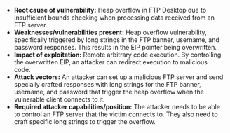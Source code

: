 - **Root cause of vulnerability:** Heap overflow in FTP Desktop due to insufficient bounds checking when processing data received from an FTP server.
- **Weaknesses/vulnerabilities present:** Heap overflow vulnerability, specifically triggered by long strings in the FTP banner, username, and password responses. This results in the EIP pointer being overwritten.
- **Impact of exploitation:** Remote arbitrary code execution. By controlling the overwritten EIP, an attacker can redirect execution to malicious code.
- **Attack vectors:**  An attacker can set up a malicious FTP server and send specially crafted responses with long strings for the FTP banner, username, and password that trigger the heap overflow when the vulnerable client connects to it.
- **Required attacker capabilities/position:** The attacker needs to be able to control an FTP server that the victim connects to. They also need to craft specific long strings to trigger the overflow.
